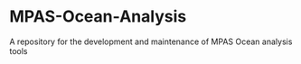 # MPAS-Ocean-Analysis
A repository for the development and maintenance of MPAS Ocean analysis tools
